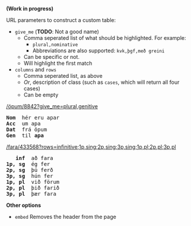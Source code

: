 **(Work in progress)**

URL parameters to construct a custom table:

* `give_me`  (**TODO**: Not a good name)
  * Comma seperated list of what should be highlighted. For example:
    * `plural,nominative`
    * Abbreviations are also supported: `kvk,þgf,með greini`
  * Can be specific or not.
  * Will highlight the first match
* `columns`  and `rows`
  * Comma seperated list, as above
  * *Or*, description of class (such as `cases`, which will return all four cases)
  * Can be empty



[/öpum/8842?give_me=plural,genitive](https://inflections.ylhyra.is/öpum/8842?give_me=plural,genitive)

<pre>
<b>Nom</b>  hér eru apar
<b>Acc</b>  um apa    
<b>Dat</b>  frá öpum   
<b>Gen</b>  til <b>apa</b>
</pre>
[/fara/433568?rows=infinitive;1p,sing;2p,sing;3p,sing;1p,pl;2p,pl;3p,pl](/fara/433568?rows=infinitive;1p,sing;2p,sing;3p,sing;1p,pl;2p,pl;3p,pl)

<pre>
   <b>inf</b>  að fara
<b>1p, sg</b>  ég fer
<b>2p, sg</b>  þú ferð
<b>3p, sg</b>  hún fer
<b>1p, pl</b>  við förum
<b>2p, pl</b>  þið farið
<b>3p, pl</b>  þær fara
</pre>



**Other options**

- `embed` Removes the header from the page
